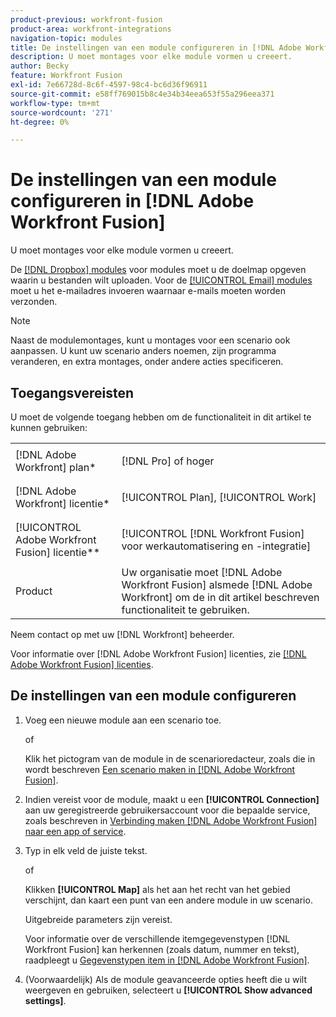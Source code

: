 ```yaml
---
product-previous: workfront-fusion
product-area: workfront-integrations
navigation-topic: modules
title: De instellingen van een module configureren in [!DNL Adobe Workfront Fusion]
description: U moet montages voor elke module vormen u creeert.
author: Becky
feature: Workfront Fusion
exl-id: 7e66728d-8c6f-4597-98c4-bc6d36f96911
source-git-commit: e58ff769015b8c4e34b34eea653f55a296eea371
workflow-type: tm+mt
source-wordcount: '271'
ht-degree: 0%

---
```


# De instellingen van een module configureren in [!DNL Adobe Workfront Fusion]

U moet montages voor elke module vormen u creeert.

De [[!DNL Dropbox] modules](../../workfront-fusion/apps-and-their-modules/dropbox-modules.md) voor modules moet u de doelmap opgeven waarin u bestanden wilt uploaden. Voor de [[!UICONTROL Email] modules](../../workfront-fusion/apps-and-their-modules/email-modules.md) moet u het e-mailadres invoeren waarnaar e-mails moeten worden verzonden.

>[!NOTE]
>
>Naast de modulemontages, kunt u montages voor een scenario ook aanpassen. U kunt uw scenario anders noemen, zijn programma veranderen, en extra montages, onder andere acties specificeren.

## Toegangsvereisten

U moet de volgende toegang hebben om de functionaliteit in dit artikel te kunnen gebruiken:

<table style="table-layout:auto">
 <col> 
 <col> 
 <tbody> 
  <tr> 
    <td role="rowheader">[!DNL Adobe Workfront] plan*</td> 
   <td> <p>[!DNL Pro] of hoger</p> </td> 
  </tr> 
  <tr data-mc-conditions=""> 
   <td role="rowheader">[!DNL Adobe Workfront] licentie*</td> 
   <td> <p>[!UICONTROL Plan], [!UICONTROL Work]</p> </td> 
  </tr> 
  <tr> 
   <td role="rowheader">[!UICONTROL Adobe Workfront Fusion] licentie**</td> 
   <td> <p>[!UICONTROL [!DNL Workfront Fusion] voor werkautomatisering en -integratie] </p>  </td> 
  </tr> 
  <tr> 
   <td role="rowheader">Product</td> 
   <td>Uw organisatie moet [!DNL Adobe Workfront Fusion] alsmede [!DNL Adobe Workfront] om de in dit artikel beschreven functionaliteit te gebruiken.</td> 
  </tr>  
 </tbody> 
</table>

Neem contact op met uw [!DNL Workfront] beheerder.

Voor informatie over [!DNL Adobe Workfront Fusion] licenties, zie [[!DNL Adobe Workfront Fusion] licenties](../../workfront-fusion/get-started/license-automation-vs-integration.md).

## De instellingen van een module configureren

1. Voeg een nieuwe module aan een scenario toe.

   of

   Klik het pictogram van de module in de scenarioredacteur, zoals die in wordt beschreven [Een scenario maken in [!DNL Adobe Workfront Fusion]](../../workfront-fusion/scenarios/create-a-scenario.md).

1. Indien vereist voor de module, maakt u een **[!UICONTROL Connection]** aan uw geregistreerde gebruikersaccount voor die bepaalde service, zoals beschreven in [Verbinding maken [!DNL Adobe Workfront Fusion] naar een app of service](../../workfront-fusion/connections/about-connecting-wf-fusion-to-app-or-service.md).
1. Typ in elk veld de juiste tekst.

   of

   Klikken **[!UICONTROL Map]** als het aan het recht van het gebied verschijnt, dan kaart een punt van een andere module in uw scenario.

   Uitgebreide parameters zijn vereist.

   Voor informatie over de verschillende itemgegevenstypen [!DNL Workfront Fusion] kan herkennen (zoals datum, nummer en tekst), raadpleegt u [Gegevenstypen item in [!DNL Adobe Workfront Fusion]](../../workfront-fusion/mapping/item-data-types.md).

1. (Voorwaardelijk) Als de module geavanceerde opties heeft die u wilt weergeven en gebruiken, selecteert u **[!UICONTROL Show advanced settings]**.
